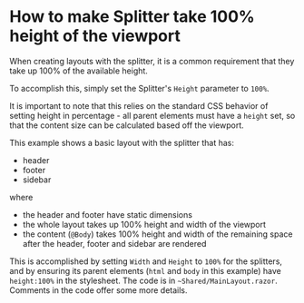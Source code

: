# How to make Splitter take 100% height of the viewport

When creating layouts with the splitter, it is a common requirement that they take up 100% of the available height.

To accomplish this, simply set the Splitter's `Height` parameter to `100%`.

It is important to note that this relies on the standard CSS behavior of setting height in percentage - all parent elements must have a `height` set, so that the content size can be calculated based off the viewport.

This example shows a basic layout with the splitter that has:
* header
* footer
* sidebar

where 
* the header and footer have static dimensions
* the whole layout takes up 100% height and width of the viewport
* the content (`@Body`) takes 100% height and width of the remaining space after the header, footer and sidebar are rendered

This is accomplished by setting `Width` and `Height` to `100%` for the splitters, and by ensuring its parent elements (`html` and `body` in this example) have `height:100%` in the stylesheet. The code is in `~Shared/MainLayout.razor`. Comments in the code offer some more details.